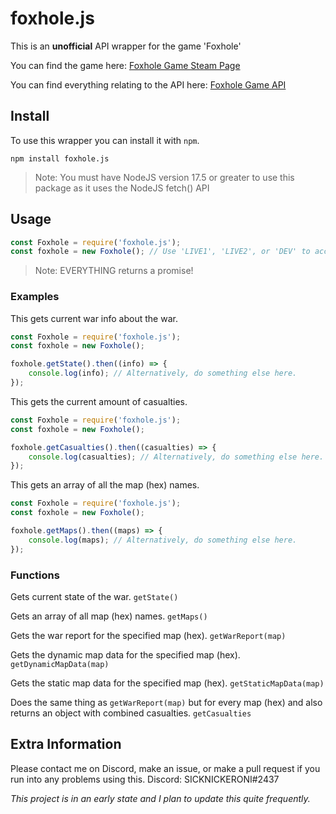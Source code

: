 # foxhole.js

This is an **unofficial** API wrapper for the game 'Foxhole'

You can find the game here: [Foxhole Game Steam Page](https://store.steampowered.com/app/505460/Foxhole/)

You can find everything relating to the API here: [Foxhole Game API](https://github.com/clapfoot/warapi)

## Install

To use this wrapper you can install it with `npm`.
```
npm install foxhole.js
```
> Note: You must have NodeJS version 17.5 or greater to use this package as it uses the NodeJS fetch() API

## Usage

```js
const Foxhole = require('foxhole.js');
const foxhole = new Foxhole(); // Use 'LIVE1', 'LIVE2', or 'DEV' to access the different shards. (Optionally leave blank to default to 'LIVE1')
```
> Note: EVERYTHING returns a promise!

### Examples

This gets current war info about the war.
```js
const Foxhole = require('foxhole.js');
const foxhole = new Foxhole();

foxhole.getState().then((info) => {
    console.log(info); // Alternatively, do something else here.
});
```

This gets the current amount of casualties.
```js
const Foxhole = require('foxhole.js');
const foxhole = new Foxhole();

foxhole.getCasualties().then((casualties) => {
    console.log(casualties); // Alternatively, do something else here.
});
```

This gets an array of all the map (hex) names.
```js
const Foxhole = require('foxhole.js');
const foxhole = new Foxhole();

foxhole.getMaps().then((maps) => {
    console.log(maps); // Alternatively, do something else here.
});
```

### Functions

Gets current state of the war.
``getState()``

Gets an array of all map (hex) names.
``getMaps()``

Gets the war report for the specified map (hex).
``getWarReport(map)``

Gets the dynamic map data for the specified map (hex).
``getDynamicMapData(map)``

Gets the static map data for the specified map (hex).
``getStaticMapData(map)``

Does the same thing as ``getWarReport(map)`` but for every map (hex) and also returns an object with combined casualties.
``getCasualties``

## Extra Information

Please contact me on Discord, make an issue, or make a pull request if you run into any problems using this.
Discord: SICKNICKERONI#2437

*This project is in an early state and I plan to update this quite frequently.*